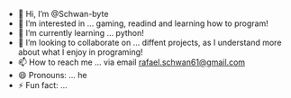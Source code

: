 - 👋 Hi, I’m @Schwan-byte
- 👀 I’m interested in ... gaming, readind and learning how to program!
- 🌱 I’m currently learning ... python!
- 💞️ I’m looking to collaborate on ... diffent projects, as I understand more about what I enjoy in programing!
- 📫 How to reach me ... via email rafael.schwan61@gmail.com
- 😄 Pronouns: ... he
- ⚡ Fun fact: ... 

<!---
Schwan-byte/Schwan-byte is a ✨ special ✨ repository because its `README.md` (this file) appears on your GitHub profile.
You can click the Preview link to take a look at your changes.
--->
